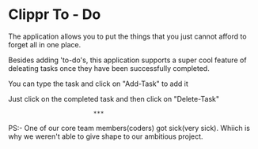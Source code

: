 
# Clippr To - Do
The application allows you to put the things that you just cannot afford to forget all in one place.


Besides adding 'to-do's, this application supports a super cool feature of deleating tasks once they have been successfully completed. 

You can type the task and click on "Add-Task" to add it

Just click on the completed task and then click on "Delete-Task"

                            ***
PS:- One of our core team members(coders) got sick(very sick). Whiich is why we weren't able to give shape to our ambitious project. 

